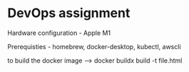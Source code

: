 # DevOps assignment 
Hardware configuration - Apple M1 

Prerequisties - homebrew, docker-desktop, kubectl, awscli

to build the docker image --> docker buildx build -t file.html



